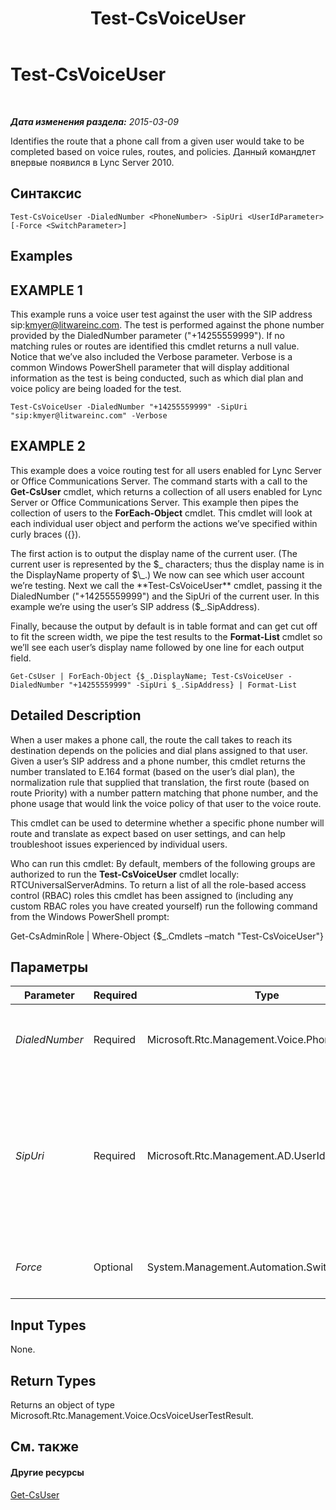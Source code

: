 ﻿---
title: Test-CsVoiceUser
TOCTitle: Test-CsVoiceUser
ms:assetid: f29c3b43-d315-4964-ab5c-9fb14612db34
ms:mtpsurl: https://technet.microsoft.com/ru-ru/library/Gg413013(v=OCS.15)
ms:contentKeyID: 49311636
ms.date: 05/19/2016
mtps_version: v=OCS.15
ms.translationtype: HT
---

# Test-CsVoiceUser

 

_**Дата изменения раздела:** 2015-03-09_

Identifies the route that a phone call from a given user would take to be completed based on voice rules, routes, and policies. Данный командлет впервые появился в Lync Server 2010.

## Синтаксис

    Test-CsVoiceUser -DialedNumber <PhoneNumber> -SipUri <UserIdParameter> [-Force <SwitchParameter>]

## Examples

## EXAMPLE 1

This example runs a voice user test against the user with the SIP address sip:kmyer@litwareinc.com. The test is performed against the phone number provided by the DialedNumber parameter ("+14255559999"). If no matching rules or routes are identified this cmdlet returns a null value. Notice that we’ve also included the Verbose parameter. Verbose is a common Windows PowerShell parameter that will display additional information as the test is being conducted, such as which dial plan and voice policy are being loaded for the test.

    Test-CsVoiceUser -DialedNumber "+14255559999" -SipUri "sip:kmyer@litwareinc.com" -Verbose

## EXAMPLE 2

This example does a voice routing test for all users enabled for Lync Server or Office Communications Server. The command starts with a call to the **Get-CsUser** cmdlet, which returns a collection of all users enabled for Lync Server or Office Communications Server. This example then pipes the collection of users to the **ForEach-Object** cmdlet. This cmdlet will look at each individual user object and perform the actions we’ve specified within curly braces ({}).

The first action is to output the display name of the current user. (The current user is represented by the $\_ characters; thus the display name is in the DisplayName property of $\_.) We now can see which user account we’re testing. Next we call the **Test-CsVoiceUser** cmdlet, passing it the DialedNumber ("+14255559999") and the SipUri of the current user. In this example we’re using the user’s SIP address ($\_.SipAddress).

Finally, because the output by default is in table format and can get cut off to fit the screen width, we pipe the test results to the **Format-List** cmdlet so we’ll see each user’s display name followed by one line for each output field.

    Get-CsUser | ForEach-Object {$_.DisplayName; Test-CsVoiceUser -DialedNumber "+14255559999" -SipUri $_.SipAddress} | Format-List

## Detailed Description

When a user makes a phone call, the route the call takes to reach its destination depends on the policies and dial plans assigned to that user. Given a user’s SIP address and a phone number, this cmdlet returns the number translated to E.164 format (based on the user’s dial plan), the normalization rule that supplied that translation, the first route (based on route Priority) with a number pattern matching that phone number, and the phone usage that would link the voice policy of that user to the voice route.

This cmdlet can be used to determine whether a specific phone number will route and translate as expect based on user settings, and can help troubleshoot issues experienced by individual users.

Who can run this cmdlet: By default, members of the following groups are authorized to run the **Test-CsVoiceUser** cmdlet locally: RTCUniversalServerAdmins. To return a list of all the role-based access control (RBAC) roles this cmdlet has been assigned to (including any custom RBAC roles you have created yourself) run the following command from the Windows PowerShell prompt:

Get-CsAdminRole | Where-Object {$\_.Cmdlets –match "Test-CsVoiceUser"}

## Параметры


<table>
<colgroup>
<col style="width: 25%" />
<col style="width: 25%" />
<col style="width: 25%" />
<col style="width: 25%" />
</colgroup>
<thead>
<tr class="header">
<th>Parameter</th>
<th>Required</th>
<th>Type</th>
<th>Description</th>
</tr>
</thead>
<tbody>
<tr class="odd">
<td><p><em>DialedNumber</em></p></td>
<td><p>Required</p></td>
<td><p>Microsoft.Rtc.Management.Voice.PhoneNumber</p></td>
<td><p>The phone number to test.</p>
<p>Full data type: Microsoft.Rtc.Management.Voice.PhoneNumber</p></td>
</tr>
<tr class="even">
<td><p><em>SipUri</em></p></td>
<td><p>Required</p></td>
<td><p>Microsoft.Rtc.Management.AD.UserIdParameter</p></td>
<td><p>The SIP URI of the user against which the test is taking place. This is the Identity of the user as used in the CsUser cmdlets. You can specify a user's identity using one of four formats: 1) The user's SIP address; 2) the user's user principal name (UPN); 3) the user's domain name and logon name, in the form domain\logon (for example, litwareinc\kenmyer); and, 4) the user's Active Directory display name (for example, Ken Myer). Note that the SamAccountName cannot be used as an identity.</p></td>
</tr>
<tr class="odd">
<td><p><em>Force</em></p></td>
<td><p>Optional</p></td>
<td><p>System.Management.Automation.SwitchParameter</p></td>
<td><p>Suppresses any confirmation prompts or non-fatal error messages that might occur when you run the cmdlet.</p></td>
</tr>
</tbody>
</table>


## Input Types

None.

## Return Types

Returns an object of type Microsoft.Rtc.Management.Voice.OcsVoiceUserTestResult.

## См. также

#### Другие ресурсы

[Get-CsUser](get-csuser.md)

